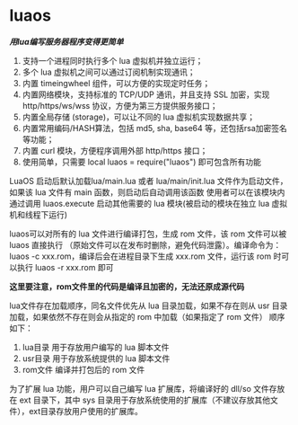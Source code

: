 # luaos

***用lua编写服务器程序变得更简单***

1. 支持一个进程同时执行多个 lua 虚拟机并独立运行；
2. 多个 lua 虚拟机之间可以通过订阅机制实现通讯；
3. 内置 timeingwheel 组件，可以方便的实现定时任务；
4. 内置网络模块，支持标准的 TCP/UDP 通讯，并且支持 SSL 加密，实现 http/https/ws/wss 协议，方便为第三方提供服务接口；
5. 内置全局存储 (storage)，可以让不同的 lua 虚拟机实现数据共享；
6. 内置常用编码/HASH算法，包括 md5, sha, base64 等，还包括rsa加密签名等功能；
7. 内置 curl 模块，方便程序调用外部 http/https 接口；
8. 使用简单，只需要 local luaos = require("luaos") 即可包含所有功能

LuaOS 启动后默认加载lua/main.lua 或者 lua/main/init.lua 文件作为启动文件，如果该 lua 文件有 main 函数，则启动后自动调用该函数
使用者可以在该模块内通过调用 luaos.execute 启动其他需要的 lua 模块(被启动的模块在独立 lua 虚拟机和线程下运行)

luaos可以对所有的 lua 文件进行编译打包，生成 rom 文件，该 rom 文件可以被 luaos 直接执行 （原始文件可以在发布时删除，避免代码泄露）。编译命令为：luaos -c xxx.rom，编译后会在进程目录下生成 xxx.rom 文件，运行该 rom 时可以执行 luaos -r xxx.rom 即可

**这里要注意，rom文件里的代码是编译且加密的，无法还原成源代码**

lua文件存在加载顺序，同名文件优先从 lua 目录加载，如果不存在则从 usr 目录加载，如果依然不存在则会从指定的 rom 中加载（如果指定了 rom 文件）
顺序如下：
1. lua目录  用于存放用户编写的 lua 脚本文件
2. usr目录  用于存放系统提供的 lua 脚本文件
3. rom文件  编译并打包后的 rom 文件

为了扩展 lua 功能，用户可以自己编写 lua 扩展库，将编译好的 dll/so 文件存放在 ext 目录下，其中 sys 目录用于存放系统使用的扩展库（不建议存放其他文件），ext目录存放用户使用的扩展库。
